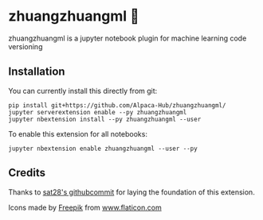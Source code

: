 # zhuangzhuangml 🦙
zhuangzhuangml is a jupyter notebook plugin for machine learning code versioning

## Installation
You can currently install this directly from git:
```
pip install git+https://github.com/Alpaca-Hub/zhuangzhuangml/
jupyter serverextension enable --py zhuangzhuangml
jupyter nbextension install --py zhuangzhuangml --user
```
To enable this extension for all notebooks:
```
jupyter nbextension enable zhuangzhuangml --user --py
```
## Credits
Thanks to [sat28's githubcommit](https://github.com/sat28/githubcommit/) for laying the foundation of this extension.
<div>Icons made by <a href="https://www.flaticon.com/authors/freepik" title="Freepik">Freepik</a> from <a href="https://www.flaticon.com/" title="Flaticon">www.flaticon.com</a></div>
